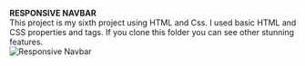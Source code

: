 **RESPONSIVE NAVBAR**
<br/>
This project is my sixth project using HTML and Css. I used basic HTML and CSS properties and tags.
If you clone this folder you can see other stunning features.
<br/>
![Responsive Navbar]()

